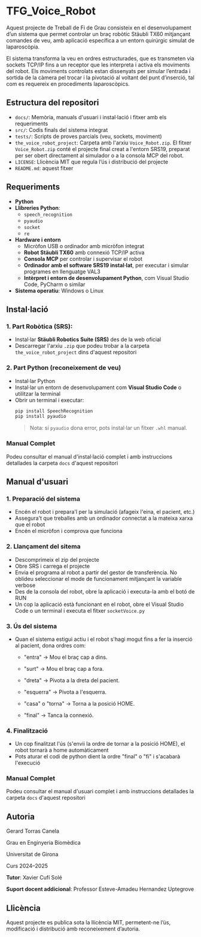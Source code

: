 # TFG_Voice_Robot
Aquest projecte de Treball de Fi de Grau consisteix en el desenvolupament d’un sistema que permet controlar un braç robòtic Stäubli TX60 mitjançant comandes de veu, amb aplicació específica a un entorn quirúrgic simulat de laparoscòpia.

El sistema transforma la veu en ordres estructurades, que es transmeten via sockets TCP/IP fins a un receptor que les interpreta i activa els moviments del robot. Els moviments controlats estan dissenyats per simular l’entrada i sortida de la càmera pel trocar i la pivotació al voltant del punt d’inserció, tal com es requereix en procediments laparoscòpics.

## Estructura del repositori
- `docs/`: Memòria, manuals d'usuari i instal·lació i fitxer amb els requeriments
- `src/`: Codis finals del sistema integrat
- `tests/`: Scripts de proves parcials (veu, sockets, moviment)
- `the_voice_robot_project`: Carpeta amb l'arxiu `Voice_Robot.zip`. El fitxer `Voice_Robot.zip` conté el projecte final creat a l'entorn SRS19, preparat per ser obert directament al simulador o a la consola MCP del robot.
- `LICENSE`: Llicència MIT que regula l’ús i distribució del projecte
- `README.md`: aquest fitxer



## Requeriments
- **Python**
- **Llibreries Python**:
  - `speech_recognition`
  - `pyaudio`
  - `socket`
  - `re`
- **Hardware i entorn**
  - Micròfon USB o ordinador amb micròfon integrat
  - **Robot Stäubli TX60** amb connexió TCP/IP activa
  - **Consola MCP** per controlar i supervisar el robot
  - **Ordinador amb el software SRS19 instal·lat**, per executar i simular programes en llenguatge VAL3
  - **Intèrpret i entorn de desenvolupament Python**, com Visual Studio Code, PyCharm o similar
- **Sistema operatiu**: Windows o Linux


## Instal·lació
### 1. Part Robòtica (SRS):
- Instal·lar **Stäubli Robotics Suite (SRS)** des de la web oficial
- Descarregar l'arxiu `.zip` que podeu trobar a la carpeta `the_voice_robot_project` dins d'aquest repositori
  
### 2. Part Python (reconeixement de veu)
- Instal·lar Python
- Instal·lar un entorn de desenvolupament com **Visual Studio Code** o utilitzar la terminal
- Obrir un terminal i executar:
    ```bash
    pip install SpeechRecognition
    pip install pyaudio
    ```
  > Nota: si `pyaudio` dona error, pots instal·lar un fitxer `.whl` manual.

### Manual Complet
Podeu consultar el manual d'instal·lació complet i amb instruccions detallades la carpeta `docs` d'aquest repositori

## Manual d'usuari
### 1. Preparació del sistema
- Encén el robot i prepara'l per la simulació (afageix l'eina, el pacient, etc.)
- Assegura't que treballes amb un ordinador connectat a la mateixa xarxa que el robot
- Encén el micròfon i comprova que funciona

### 2. Llançament del sitema 
- Descomprimeix el zip del projecte
- Obre SRS i carrega el projecte
- Envia el programa al robot a partir del gestor de transferència. No oblideu seleccionar el mode de funcionament mitjançant la variable verbose
- Des de la consola del robot, obre la aplicació i executa-la amb el botó de RUN
- Un cop la aplicació està funcionant en el robot, obre el Visual Studio Code o un terminal i executa el fitxer `socketVoice.py`

### 3. Ús del sistema
- Quan el sistema estigui actiu i el robot s'hagi mogut fins a fer la inserció al pacient, dona ordres com:
  - "entra" → Mou el braç cap a dins.

  - "surt" → Mou el braç cap a fora.

  - "dreta" → Pivota a la dreta del pacient.

  - "esquerra" → Pivota a l'esquerra.

  - "casa" o "torna" → Torna a la posició HOME.

  - "final" → Tanca la connexió.

### 4. Finalització
- Un cop finalitzat l'ús (s'envii la ordre de tornar a la posició HOME), el robot tornarà a home automàticament
- Pots aturar el codi de python dient la ordre "final" o "fi" i s'acabarà l'execució

### Manual Complet
Podeu consultar el manual d'usuari complet i amb instruccions detallades la carpeta `docs` d'aquest repositori


## Autoria
Gerard Torras Canela

Grau en Enginyeria Biomèdica

Universitat de Girona

Curs 2024–2025

**Tutor**: Xavier Cufí Solé

**Suport docent addicional**: Professor Esteve-Amadeu Hernandez Uptegrove


## Llicència
Aquest projecte es publica sota la llicència MIT, permetent-ne l’ús, modificació i distribució amb reconeixement d’autoria.
